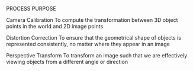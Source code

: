 PROCESS                                         PURPOSE

Camera Calibration                      To compute the transformation between 3D object points in the world and 2D image points


Distortion Correction                   To ensure that the geometrical shape of objects is represented consistently, no matter where they appear in an image


Perspective Transform                   To transform an image such that we are effectively viewing objects from a different angle or direction


